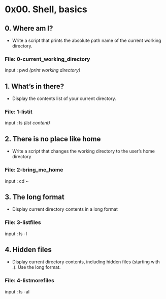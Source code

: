# 0x00. Shell, basics
## 0. Where am I?
* Write a script that prints the absolute path name of the current working directory.
### File: 0-current_working_directory
input : pwd *(print working directory)*
## 1. What’s in there?
* Display the contents list of your current directory.
### File: 1-listit
input : ls *(list content)*
## 2. There is no place like home
* Write a script that changes the working directory to the user’s home directory
### File: 2-bring_me_home
input : cd ~
## 3. The long format
* Display current directory contents in a long format
### File: 3-listfiles
input : ls -l
## 4. Hidden files
* Display current directory contents, including hidden files (starting with .). Use the long format.
### File: 4-listmorefiles
input : ls -al
